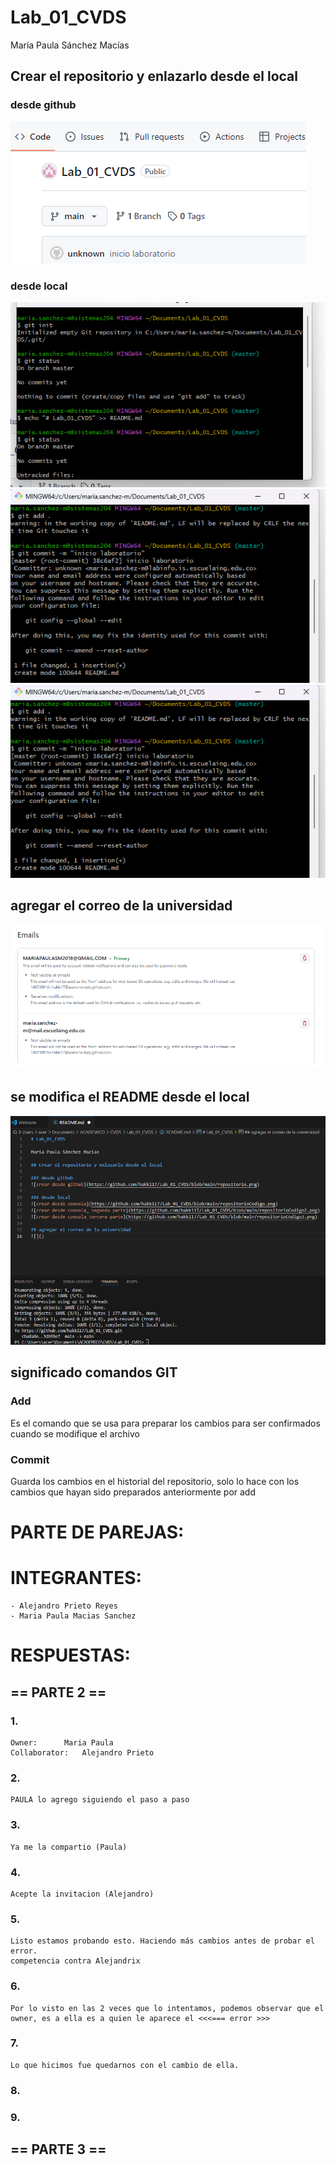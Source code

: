 # Lab_01_CVDS

María Paula Sánchez Macías

## Crear el repositorio y enlazarlo desde el local

### desde github
![crear desde github](https://github.com/hakki17/Lab_01_CVDS/blob/main/repositorio.png)

### desde local
![crear desde consola](https://github.com/hakki17/Lab_01_CVDS/blob/main/repositorioCodigo.png)
![crear desde consola_ segunda parte](https://github.com/hakki17/Lab_01_CVDS/blob/main/repositorioCodigo2.png)
![crear desde consola_tercera parte](https://github.com/hakki17/Lab_01_CVDS/blob/main/repositorioCodigo3.png)

## agregar el correo de la universidad
![](https://github.com/hakki17/Lab_01_CVDS/blob/main/codigoUni.png)

## se modifica el README desde el local
![](https://github.com/hakki17/Lab_01_CVDS/blob/main/modificarREADME.png)

## significado comandos GIT
### Add
Es el comando que se usa para preparar los cambios para ser confirmados cuando se modifique el archivo
### Commit
Guarda los cambios en el historial del repositorio, solo lo hace con los cambios que hayan sido preparados anteriormente por add


# PARTE DE PAREJAS:
# INTEGRANTES:
	- Alejandro Prieto Reyes
	- Maria Paula Macias Sanchez

# RESPUESTAS:

## == PARTE 2 ==
### 1.
	Owner:		Maria Paula
	Collaborator:	Alejandro Prieto

### 2.
	PAULA lo agrego siguiendo el paso a paso
	

### 3.
	Ya me la compartio (Paula)

### 4.
	Acepte la invitacion (Alejandro)

### 5.

	Listo estamos probando esto. Haciendo más cambios antes de probar el error.
	competencia contra Alejandrix     


### 6.
	Por lo visto en las 2 veces que lo intentamos, podemos observar que el owner, es a ella es a quien le aparece el <<<=== error >>>
	

### 7.
 
	Lo que hicimos fue quedarnos con el cambio de ella. 

### 8.


### 9.



## == PARTE 3 ==

